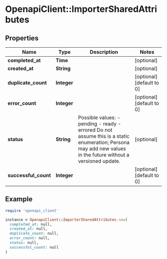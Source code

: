 # OpenapiClient::ImporterSharedAttributes

## Properties

| Name | Type | Description | Notes |
| ---- | ---- | ----------- | ----- |
| **completed_at** | **Time** |  | [optional] |
| **created_at** | **String** |  | [optional] |
| **duplicate_count** | **Integer** |  | [optional][default to 0] |
| **error_count** | **Integer** |  | [optional][default to 0] |
| **status** | **String** | Possible values: - pending - ready - errored  Do not assume this is a static enumeration; Persona may add new values in the future without a versioned update. | [optional] |
| **successful_count** | **Integer** |  | [optional][default to 0] |

## Example

```ruby
require 'openapi_client'

instance = OpenapiClient::ImporterSharedAttributes.new(
  completed_at: null,
  created_at: null,
  duplicate_count: null,
  error_count: null,
  status: null,
  successful_count: null
)
```

